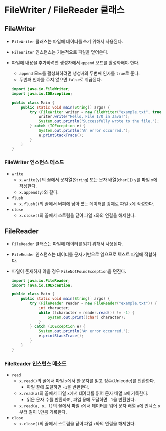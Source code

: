 # FileWriter / FileReader 클래스

## FileWriter

- `FileWriter` 클래스는 파일에 데이터를 쓰기 위해서 사용된다.
- `FileWriter` 인스턴스는 기본적으로 파일을 덮어쓴다.
- 파일에 내용을 추가하려면 생성자에서 `append` 모드를 활성화해야 한다.
  - `append` 모드를 활성화하려면 생성자의 두번째 인자를 `true`로 준다.
  - 두번째 인자를 주지 않으면 `false`로 취급된다.

  ```java
  import java.io.FileWriter;
  import java.io.IOException;

  public class Main {
      public static void main(String[] args) {
          try (FileWriter writer = new FileWriter("example.txt", true)) {
              writer.write("Hello, File I/O in Java!");
              System.out.println("Successfully wrote to the file.");
          } catch (IOException e) {
              System.out.println("An error occurred.");
              e.printStackTrace();
          }
      }
  }
  ```

### FileWriter 인스턴스 메소드

- `write`
  - `x.write(y)`의 꼴에서 문자열(`String`) 또는 문자 배열(`char[]`) `y`를 파일 `x`에 작성한다.
  - `x.append(y)`와 같다.
- `flush`
  - `x.flush()`의 꼴에서 버퍼에 남아 있는 데이터를 강제로 파일 `x`에 작성한다.
- `close`
  - `x.close()`의 꼴에서 스트림을 닫아 파일 `x`와의 연결을 해제한다.

## FileReader

- `FileReader` 클래스는 파일에 데이터를 읽기 위해서 사용된다.
- `FileReader` 인스턴스는 데이터를 문자 기반으로 읽으므로 텍스트 파일에 적합하다.
- 파일이 존재하지 않을 경우 `FileNotFoundException`을 던진다.

  ```java
  import java.io.FileReader;
  import java.io.IOException;

  public class Main {
      public static void main(String[] args) {
          try (FileReader reader = new FileReader("example.txt")) {
              int character;
              while ((character = reader.read()) != -1) {
                  System.out.print((char) character);
              }
          } catch (IOException e) {
              System.out.println("An error occurred.");
              e.printStackTrace();
          }
      }
  }
  ```

### FileReader 인스턴스 메소드

- `read`
  - `x.read()`의 꼴에서 파일 `x`에서 한 문자를 읽고 정수(Unicode)를 반환한다.
    - 파일 끝에 도달하면 `-1`을 반환한다.
  - `x.read(a)`의 꼴에서 파일 `x`에서 데이터를 읽어 문자 배열 `a`에 기록한다.
    - 읽은 문자 수를 반환하며, 파일 끝에 도달하면 `-1`을 반환한다.
  - `x.read(a, o, l)`의 꼴에서 파일 `x`에서 데이터를 읽어 문자 배열 `a`에 인덱스 `o`부터 길이 `l`만큼 기록한다.
- `close`
  - `x.close()`의 꼴에서 스트림을 닫아 파일 `x`와의 연결을 해제한다.
